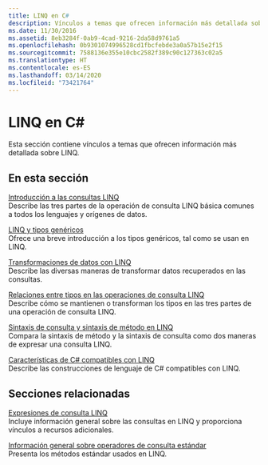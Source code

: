 ```yaml
---
title: LINQ en C#
description: Vínculos a temas que ofrecen información más detallada sobre LINQ en C#.
ms.date: 11/30/2016
ms.assetid: 8eb3284f-0ab9-4cad-9216-2da58d9761a5
ms.openlocfilehash: 0b9301074996528cd1fbcfebde3a0a57b15e2f15
ms.sourcegitcommit: 7588136e355e10cbc2582f389c90c127363c02a5
ms.translationtype: HT
ms.contentlocale: es-ES
ms.lasthandoff: 03/14/2020
ms.locfileid: "73421764"
---
```

# <a name="linq-in-c"></a>LINQ en C\#

Esta sección contiene vínculos a temas que ofrecen información más detallada sobre LINQ.

## <a name="in-this-section"></a>En esta sección

[Introducción a las consultas LINQ](../programming-guide/concepts/linq/introduction-to-linq-queries.md)  
Describe las tres partes de la operación de consulta LINQ básica comunes a todos los lenguajes y orígenes de datos.  

[LINQ y tipos genéricos](../programming-guide/concepts/linq/linq-and-generic-types.md)  
Ofrece una breve introducción a los tipos genéricos, tal como se usan en LINQ.

[Transformaciones de datos con LINQ](../programming-guide/concepts/linq/data-transformations-with-linq.md)  
Describe las diversas maneras de transformar datos recuperados en las consultas.

[Relaciones entre tipos en las operaciones de consulta LINQ](../programming-guide/concepts/linq/type-relationships-in-linq-query-operations.md)  
Describe cómo se mantienen o transforman los tipos en las tres partes de una operación de consulta LINQ.

[Sintaxis de consulta y sintaxis de método en LINQ](../programming-guide/concepts/linq/query-syntax-and-method-syntax-in-linq.md)  
Compara la sintaxis de método y la sintaxis de consulta como dos maneras de expresar una consulta LINQ.

[Características de C# compatibles con LINQ](../programming-guide/concepts/linq/features-that-support-linq.md)  
Describe las construcciones de lenguaje de C# compatibles con LINQ.

## <a name="related-sections"></a>Secciones relacionadas

[Expresiones de consulta LINQ](index.md)  
Incluye información general sobre las consultas en LINQ y proporciona vínculos a recursos adicionales.

[Información general sobre operadores de consulta estándar](../programming-guide/concepts/linq/standard-query-operators-overview.md)  
Presenta los métodos estándar usados en LINQ.
